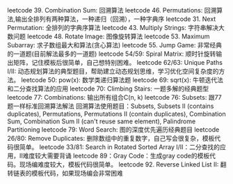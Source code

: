 leetcode 39. Combination Sum: 回溯算法
leetcode 46. Permutations: 回溯算法,输出全排列有两种算法，一种递归（回溯），一种字典序
leetcode 31. Next Permutation: 全排列的字典序算法
leetcode 43. Multiply Strings: 字符串解决大数问题
leetcode 48. Rotate Image: 图像旋转算法
leetcode 53. Maximum Subarray: 求子数组最大和算法(贪心算法)
leetcode 55. Jump Game: 非常经典的一道题(目前解法最多的一道题)
leetcode 54/59: Spiral Matrix: 顺时针旋转输出矩阵，记住模板后很简单，自己想特别困难。
leetcode 62/63: Unique Paths I/II: 动态规划算法的典型题目，帮助建立动态规划思维，学习优化空间复杂度的方法。
leetcode 50: pow(x): 数学类递归算法题
leetcode 69: sqrt(x): 牛顿迭代法和二分查找算法的应用
leetcode 70: Climbing Stairs: 一题多解的经典题型
leetcode 77: Combinations: 输出所有组合C(n, k)
leetcode 76: Subsets: 跟77题一样标准回溯算法解法
回溯算法使用题目：Subsets, Subsets II (contains duplicates), Permutations, Permutations II (contain duplicates),
Combination Sum, Combination Sum II (can't reuse same element), Palindrome Partitioning
leetcode 79: Word Search: 图的深度优先遍历经典题目
leetcode 26/80: Remove Duplicates: 删除数组中的重复数字，自己写会很复杂，模板代码很简单。
leetcode 33/81: Search in Rotated Sorted Array I/II：二分查找的应用，II难度较大需要背诵
leetcode 89：Gray Code：生成gray code的模板代码。现场编难度较大，模板代码很简单。
leetcode 92. Reverse Linked List II: 翻转链表的模板代码，如果现场编会非常困难